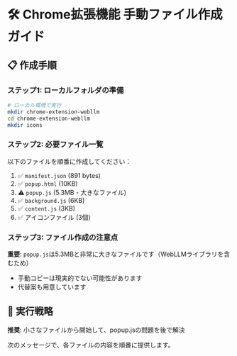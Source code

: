 # 🛠️ Chrome拡張機能 手動ファイル作成ガイド

## 📋 作成手順

### ステップ1: ローカルフォルダの準備
```bash
# ローカル環境で実行
mkdir chrome-extension-webllm
cd chrome-extension-webllm
mkdir icons
```

### ステップ2: 必要ファイル一覧

以下のファイルを順番に作成してください：

1. ✅ `manifest.json` (891 bytes)
2. ✅ `popup.html` (10KB)
3. ⚠️ `popup.js` (5.3MB - 大きなファイル)
4. ✅ `background.js` (6KB)
5. ✅ `content.js` (3KB)
6. ✅ アイコンファイル (3個)

### ステップ3: ファイル作成の注意点

**重要**: `popup.js`は5.3MBと非常に大きなファイルです（WebLLMライブラリを含むため）
- 手動コピーは現実的でない可能性があります
- 代替案も用意しています

## 🎯 実行戦略

**推奨**: 小さなファイルから開始して、popup.jsの問題を後で解決

次のメッセージで、各ファイルの内容を順番に提供します。